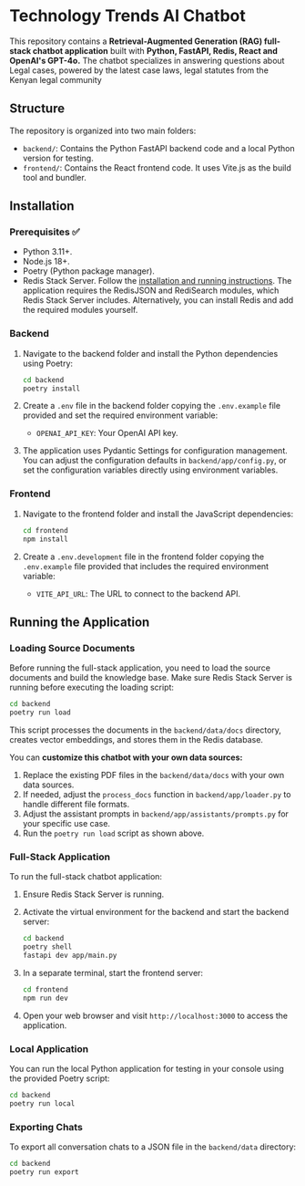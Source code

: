 # Technology Trends AI Chatbot

This repository contains a **Retrieval-Augmented Generation (RAG) full-stack chatbot application** built with **Python, FastAPI, Redis, React and OpenAI's GPT-4o.** The chatbot specializes in answering questions about Legal cases, powered by the latest case laws, legal statutes  from the Kenyan legal community


## Structure

The repository is organized into two main folders:

- `backend/`: Contains the Python FastAPI backend code and a local Python version for testing.
- `frontend/`: Contains the React frontend code. It uses Vite.js as the build tool and bundler.

## Installation

### Prerequisites ✅

- Python 3.11+.
- Node.js 18+.
- Poetry (Python package manager).
- Redis Stack Server. Follow the [installation and running instructions](https://redis.io/docs/latest/operate/oss_and_stack/install/install-stack/). The application requires the RedisJSON and RediSearch modules, which Redis Stack Server includes. Alternatively, you can install Redis and add the required modules yourself.

### Backend

1. Navigate to the backend folder and install the Python dependencies using Poetry:

    ```bash
    cd backend
    poetry install
    ```

2. Create a `.env` file in the backend folder copying the `.env.example` file provided and set the required environment variable:
    - `OPENAI_API_KEY`: Your OpenAI API key.
  
3. The application uses Pydantic Settings for configuration management. You can adjust the configuration defaults in `backend/app/config.py`, or set the configuration variables directly using environment variables.

### Frontend

1. Navigate to the frontend folder and install the JavaScript dependencies:

    ```bash
    cd frontend
    npm install
    ```

2. Create a `.env.development` file in the frontend folder copying the `.env.example` file provided that includes the required environment variable:
    - `VITE_API_URL`: The URL to connect to the backend API.

## Running the Application

### Loading Source Documents

Before running the full-stack application, you need to load the source documents and build the knowledge base. Make sure Redis Stack Server is running before executing the loading script:

```bash
cd backend
poetry run load
```

This script processes the documents in the `backend/data/docs` directory, creates vector embeddings, and stores them in the Redis database.

You can **customize this chatbot with your own data sources:**
1. Replace the existing PDF files in the `backend/data/docs` with your own data sources.
2. If needed, adjust the `process_docs` function in `backend/app/loader.py` to handle different file formats.
3. Adjust the assistant prompts in `backend/app/assistants/prompts.py` for your specific use case.
4. Run the `poetry run load` script as shown above.

### Full-Stack Application

To run the full-stack chatbot application:

1. Ensure Redis Stack Server is running.
   
2. Activate the virtual environment for the backend and start the backend server:

    ```bash
    cd backend
    poetry shell
    fastapi dev app/main.py
    ```

3. In a separate terminal, start the frontend server:

    ```bash
    cd frontend
    npm run dev
    ```

4. Open your web browser and visit `http://localhost:3000` to access the application.

### Local Application

You can run the local Python application for testing in your console using the provided Poetry script:

```bash
cd backend
poetry run local
```

### Exporting Chats

To export all conversation chats to a JSON file in the `backend/data` directory:

```bash
cd backend
poetry run export
```